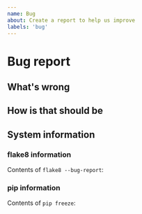 ```yaml
---
name: Bug
about: Create a report to help us improve
labels: 'bug'
---
```


# Bug report

<!--
Hi, thanks for submitting a bug. We appreciate that.

But, we will need some information about what's wrong to help you.
-->

## What's wrong

<!-- Describe what is not working. Please, attach a traceback. -->

## How is that should be

<!-- Describe how it should work. -->

<!--

  Love wemake-python-styleguide? ❤️
  Do you want your bugs to be solved faster?

  Please consider supporting our collective:
👉  https://opencollective.com/wemake-python-styleguide/donate

-->

## System information

### flake8 information

Contents of `flake8 --bug-report`:

### pip information

Contents of `pip freeze`:
